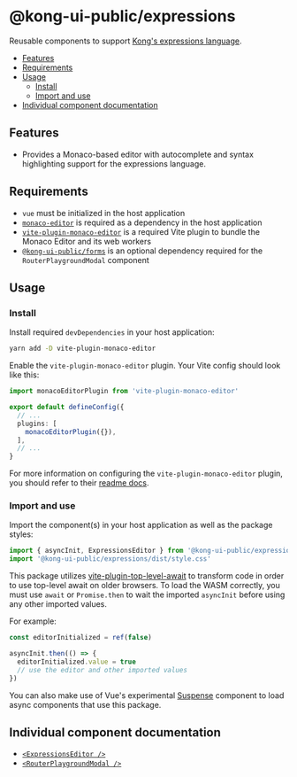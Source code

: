 # @kong-ui-public/expressions

Reusable components to support [Kong's expressions language](https://developer.konghq.com/gateway/routing/expressions/).

- [Features](#features)
- [Requirements](#requirements)
- [Usage](#usage)
  - [Install](#install)
  - [Import and use](#import-and-use)
- [Individual component documentation](#individual-component-documentation)

## Features

- Provides a Monaco-based editor with autocomplete and syntax highlighting support for the expressions language.

## Requirements

- `vue` must be initialized in the host application
- [`monaco-editor`](https://www.npmjs.com/package/monaco-editor) is required as a dependency in the host application
- [`vite-plugin-monaco-editor`](https://www.npmjs.com/package/vite-plugin-monaco-editor) is a required Vite plugin to bundle the Monaco Editor and its web workers
- [`@kong-ui-public/forms`](https://www.npmjs.com/package/@kong-ui-public/forms) is an optional dependency required for the `RouterPlaygroundModal` component

## Usage

### Install

Install required `devDependencies` in your host application:

```sh
yarn add -D vite-plugin-monaco-editor
```

Enable the `vite-plugin-monaco-editor` plugin. Your Vite config should look like this:

```ts
import monacoEditorPlugin from 'vite-plugin-monaco-editor'

export default defineConfig({
  // ...
  plugins: [
    monacoEditorPlugin({}),
  ],
  // ...
}
```

For more information on configuring the `vite-plugin-monaco-editor` plugin, you should refer to their [readme docs](https://github.com/vdesjs/vite-plugin-monaco-editor/blob/master/README.md).

### Import and use

Import the component(s) in your host application as well as the package styles:

```ts
import { asyncInit, ExpressionsEditor } from '@kong-ui-public/expressions'
import '@kong-ui-public/expressions/dist/style.css'
```

This package utilizes [vite-plugin-top-level-await](https://github.com/Menci/vite-plugin-top-level-await) to transform code in order to use top-level await on older browsers. To load the WASM correctly, you must use `await` or `Promise.then` to wait the imported `asyncInit` before using any other imported values.

For example:

```ts
const editorInitialized = ref(false)

asyncInit.then(() => {
  editorInitialized.value = true
  // use the editor and other imported values
})
```

You can also make use of Vue's experimental [Suspense](https://vuejs.org/guide/built-ins/suspense.html) component to load async components that use this package.

## Individual component documentation

- [`<ExpressionsEditor />`](docs/expressions-editor.md)
- [`<RouterPlaygroundModal />`](docs/router-playground-modal.md)
